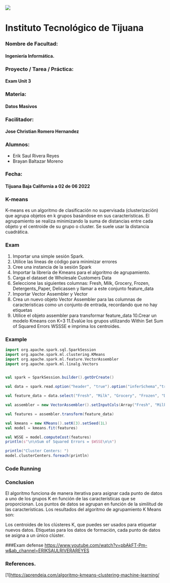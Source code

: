 ![](https://encrypted-tbn0.gstatic.com/images?q=tbn:ANd9GcQ4Dze8yYYzBPaBVPf7j9Mx9NkHZDDzKXzavCoUnkZuO0xqHG3__mjVJOearB9bEeY4sg&usqp=CAU)
# Instituto Tecnológico de Tijuana
### Nombre de Facultad:
#### Ingeniería Informática.
### Proyecto / Tarea / Práctica:
#### Exam Unit 3
### Materia:
#### Datos Masivos
### Facilitador:
#### Jose Christian Romero Hernandez
### Alumnos:
- Erik Saul Rivera Reyes
- Brayan Baltazar Moreno

### Fecha:
#### Tijuana Baja California a 02 de 06 2022 

### K-means
K-means es un algoritmo de clasificación no supervisada (clusterización) que agrupa objetos en k grupos basándose en sus características. 
El agrupamiento se realiza minimizando la suma de distancias entre cada objeto y el centroide de su grupo o cluster. 
Se suele usar la distancia cuadrática.

### Exam
1. Importar una simple sesión Spark. 
2. Utilice las lineas de código para minimizar errores 
3. Cree una instancia de la sesión Spark 
4. Importar la librería de Kmeans para el algoritmo de agrupamiento. 
5. Carga el dataset de Wholesale Customers Data 
6. Seleccione las siguientes columnas: Fresh, Milk, Grocery, Frozen, Detergents_Paper,  Delicassen y llamar a este conjunto feature_data 
7. Importar Vector Assembler y Vector 
8. Crea un nuevo objeto Vector Assembler para las columnas de caracteristicas como un conjunto de entrada, recordando que no hay etiquetas 
9. Utilice el objeto assembler para transformar feature_data 
10.Crear un modelo Kmeans con K=3 
11.Evalúe los grupos utilizando Within Set Sum of Squared Errors WSSSE e imprima los  centroides.

 
### Example
  
```scala
import org.apache.spark.sql.SparkSession
import org.apache.spark.ml.clustering.KMeans
import org.apache.spark.ml.feature.VectorAssembler
import org.apache.spark.ml.linalg.Vectors


val spark = SparkSession.builder().getOrCreate()

val data = spark.read.option("header", "true").option("inferSchema","true")csv("G:/COSAS PC/FILES/ESCUELA/DECIMO/DATOS_MASIVOS/Wholesale customers data.csv")

val feature_data = data.select("Fresh", "Milk", "Grocery", "Frozen", "Detergents_Paper", "Delicassen")

val assembler = new VectorAssembler().setInputCols(Array("Fresh", "Milk", "Grocery", "Frozen", "Detergents_Paper", "Delicassen")).setOutputCol("features")

val features = assembler.transform(feature_data)

val kmeans = new KMeans().setK(3).setSeed(1L)
val model = kmeans.fit(features)

val WSSE = model.computeCost(features)
println(s"\n\nSum of Squared Errors = $WSSE\n\n")

println("Cluster Centers: ")
model.clusterCenters.foreach(println)

```

### Code Running



### Conclusion
El algoritmo funciona de manera iterativa para asignar cada punto de datos a uno de los grupos K en función de las características que se proporcionan. 
Los puntos de datos se agrupan en función de la similitud de las características. Los resultados del algoritmo de agrupamiento K Means son:

Los centroides de los clústeres K, que puedes ser usados para etiquetar nuevos datos.
Etiquetas para los datos de formación, cada punto de datos se asigna a un único clúster.

###Exam defense
https://www.youtube.com/watch?v=pbAkFT-Pm-w&ab_channel=ERIKSAULRIVERAREYES


### References.
[1]https://aprendeia.com/algoritmo-kmeans-clustering-machine-learning/




